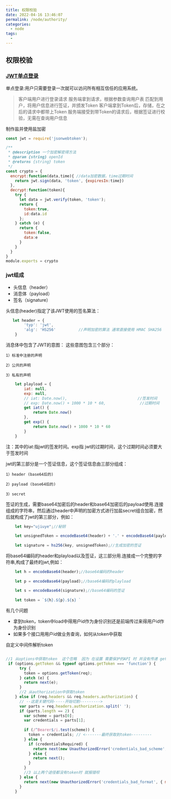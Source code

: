 ```yaml
---
title: 权限校验
date: 2022-04-16 13:46:07
permalink: /node/authority/
categories:
  - node
tags:
  - 
---
```


## 权限校验

###   [JWT单点登录](jianshu.com/p/67af377f5f23)

单点登录:用户只需要登录一次就可以访问所有相互信任的应用系统。

> 客户端用户进行登录请求
服务端拿到请求，根据参数查询用户表
匹配到用户，将用户信息进行签证，并颁发Token
客户端拿到Token后，存储，在之后的请求中都带上Token
服务端接受到带Token的请求后，根据签证进行校验，无需在查询用户信息


制作盐并使用盐加密

```js
const jwt = require('jsonwebtoken');

/**
 * @description 一个加密解密得方法
 * @param {string} openId 
 * @returns {string} token
 */
const crypto = {
  encrypt:function(data,time){ //data加密数据，time过期时间
    return jwt.sign(data, 'token', {expiresIn:time})
  },
  decrypt:function(token){
    try {
      let data = jwt.verify(token, 'token');
      return {
        token:true,
        id:data.id
      };
    } catch (e) {
      return {
        token:false,
        data:e
      }
    }
  }
}
module.exports = crypto
```

### jwt组成
- 头信息（header）
-  消息体（payload）
-  签名（signature）

头信息(header)指定了该JWT使用的签名算法：
```js
   let header = {
        'typ': 'jwt',
        'alg': 'HS256'          //声明加密的算法 通常直接使用 HMAC SHA256
    }
```
消息体中包含了JWT的意图：
这些意图包含三个部分：

    1）标准中注册的声明

    2）公共的声明

    3）私有的声明
```js
    let playload = {
        iat: null,
        exp: null,
        // iat: Date.now(),                               //签发时间
        // exp: Date.now() + 1000 * 10 * 60,               //过期时间    10分钟
        get iat() {
            return Date.now()
        },
        get exp() {
            return Date.now() + 1000 * 10 * 60
        }
    }
```
注：其中的iat:指jwt的签发时间。exp指 jwt的过期时间，这个过期时间必须要大于签发时间

jwt的第三部分是一个签证信息，这个签证信息由三部分组成：

    1）header (base64后的)

    2）payload (base64后的)

    3）secret
  
签证的生成，需要base64加密后的header和base64加密后的payload使用.连接组成的字符串，然后通过header中声明的加密方式进行加盐secret组合加密，然后就构成了jwt的第三部分，例如：
```js
    let key="ujiuye";//秘钥
    
    let unsignedToken = encodeBase64(header) + '.' + encodeBase64(payload)    
    
    let signature = hs256(key, unsignedToken);//生成加密的签证
```
将base64编码的header和playload以及签证，这三部分用.连接成一个完整的字符串,构成了最终的jwt,例如：
```js
    let h = encodeBase64(header);//base64编码的header
    
    let p = encodeBase64(payload);//base64编码的playload
        
    let s = encodeBase64(signature);//base64编码的签证
           
    let token = `${h}.${p}.${s} `
```

有几个问题
- 拿到token，token中load中得用户id作为身份识别还是前端传过来得用户id作为身份识别
- 如果多个接口用用户id做业务查询，如何从token中获取

自定义中间件解析token
```js

//1 从options中获取token  这个忽略  因为 在设置 需要保护的API 时 并没有传递 getToken 这个方法
 if (options.getToken && typeof options.getToken === 'function') {
      try {
        token = options.getToken(req);
      } catch (e) {
        return next(e);
      }
      //2 从authorization中获取token
    } else if (req.headers && req.headers.authorization) {
      // --这是关键代码-----开始切割--------->
      var parts = req.headers.authorization.split(' '); 
      if (parts.length == 2) {
        var scheme = parts[0];
        var credentials = parts[1];
 
        if (/^Bearer$/i.test(scheme)) {
          token = credentials; // <-------最终获取到token---------          
        } else {
          if (credentialsRequired) {
            return next(new UnauthorizedError('credentials_bad_scheme', { message: 'Format is Authorization: Bearer [token]' }));
          } else {
            return next();
          }
        }
        //3 以上两个途径都没有token时 就报错呗
      } else {
        return next(new UnauthorizedError('credentials_bad_format', { message: 'Format is Authorization: Bearer [token]' }));
      }
    }
```

